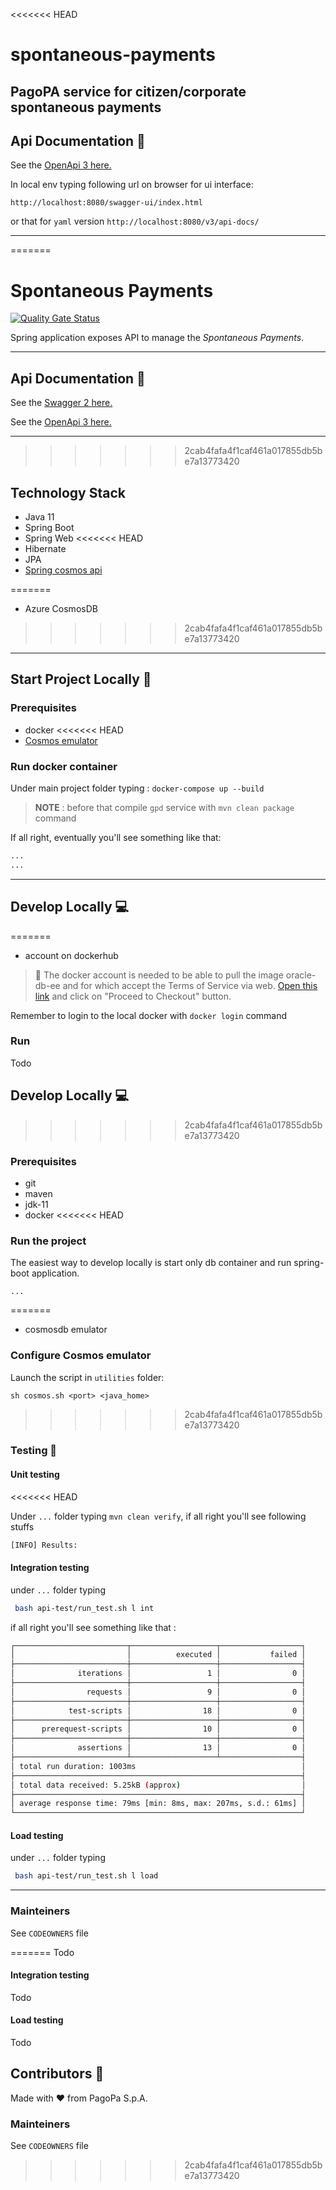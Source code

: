 <<<<<<< HEAD
# spontaneous-payments
PagoPA service for citizen/corporate spontaneous payments
---
## Api Documentation 📖
See the [OpenApi 3 here.](https://editor.swagger.io/?url=https://raw.githubusercontent.com/pagopa/pagopa-spontaneous-payments/main/openapi/openapi.yaml)

In local env typing following url on browser for ui interface:
```
http://localhost:8080/swagger-ui/index.html

```
or that for `yaml` version
```http://localhost:8080/v3/api-docs/```

---
=======
# Spontaneous Payments

[![Quality Gate Status](https://sonarcloud.io/api/project_badges/measure?project=pagopa_pagopa-api-config&metric=alert_status)](https://sonarcloud.io/project/overview?id=pagopa_pagopa-spontaneous-payments)

Spring application exposes API to manage the _Spontaneous Payments_.

---
## Api Documentation 📖
See the [Swagger 2 here.](https://editor.swagger.io/?url=https://raw.githubusercontent.com/pagopa/pagopa-spontaneous-payments/main/openapi/swagger.json)

See the [OpenApi 3 here.](https://editor.swagger.io/?url=https://raw.githubusercontent.com/pagopa/pagopa-spontaneous-payments/main/openapi/openapi.json)

---

>>>>>>> 2cab4fafa4f1caf461a017855db5be7a13773420
## Technology Stack
- Java 11
- Spring Boot
- Spring Web
<<<<<<< HEAD
- Hibernate
- JPA
- [Spring cosmos api](https://docs.microsoft.com/it-it/azure/cosmos-db/sql/sql-api-spring-data-sdk-samples)

=======
- Azure CosmosDB
>>>>>>> 2cab4fafa4f1caf461a017855db5be7a13773420
---

## Start Project Locally 🚀

### Prerequisites
- docker
<<<<<<< HEAD
- [Cosmos emulator](https://docs.microsoft.com/it-it/azure/cosmos-db/linux-emulator?tabs=sql-api%2Cssl-netstd21)

### Run docker container

Under main project folder typing :
`docker-compose up --build`
>**NOTE** : before that compile `gpd` service with `mvn clean package` command

If all right, eventually you'll see something like that:
```sh
...
...
```

---

## Develop Locally 💻


=======
- account on dockerhub

> 👀 The docker account is needed to be able to pull the image oracle-db-ee and for which accept the Terms of Service via web. [Open this link](https://hub.docker.com/_/oracle-database-enterprise-edition) and click on "Proceed to Checkout" button.

Remember to login to the local docker with `docker login` command

### Run
Todo

## Develop Locally 💻

>>>>>>> 2cab4fafa4f1caf461a017855db5be7a13773420
### Prerequisites
- git
- maven
- jdk-11
- docker
<<<<<<< HEAD

### Run the project
The easiest way to develop locally is start only db container and run spring-boot application.
```
...
```

=======
- cosmosdb emulator

### Configure Cosmos emulator 
Launch the script in `utilities` folder:

`
sh cosmos.sh <port> <java_home>
`
>>>>>>> 2cab4fafa4f1caf461a017855db5be7a13773420

### Testing 🧪

#### Unit testing
<<<<<<< HEAD

Under `...` folder typing `mvn clean verify`, if all right you'll see following stuffs

```sh
[INFO] Results:
```

#### Integration testing

under `...` folder typing

```sh
 bash api-test/run_test.sh l int
```

if all  right you'll see something like that :

```sh
┌─────────────────────────┬───────────────────┬──────────────────┐
│                         │          executed │           failed │
├─────────────────────────┼───────────────────┼──────────────────┤
│              iterations │                 1 │                0 │
├─────────────────────────┼───────────────────┼──────────────────┤
│                requests │                 9 │                0 │
├─────────────────────────┼───────────────────┼──────────────────┤
│            test-scripts │                18 │                0 │
├─────────────────────────┼───────────────────┼──────────────────┤
│      prerequest-scripts │                10 │                0 │
├─────────────────────────┼───────────────────┼──────────────────┤
│              assertions │                13 │                0 │
├─────────────────────────┴───────────────────┴──────────────────┤
│ total run duration: 1003ms                                     │
├────────────────────────────────────────────────────────────────┤
│ total data received: 5.25kB (approx)                           │
├────────────────────────────────────────────────────────────────┤
│ average response time: 79ms [min: 8ms, max: 207ms, s.d.: 61ms] │
└────────────────────────────────────────────────────────────────┘
```


#### Load testing

under `...` folder typing

```sh
 bash api-test/run_test.sh l load
```

---

### Mainteiners
See `CODEOWNERS` file



=======
Todo

#### Integration testing
Todo

#### Load testing
Todo

## Contributors 👥
Made with ❤️ from PagoPa S.p.A.

### Mainteiners
See `CODEOWNERS` file
>>>>>>> 2cab4fafa4f1caf461a017855db5be7a13773420
